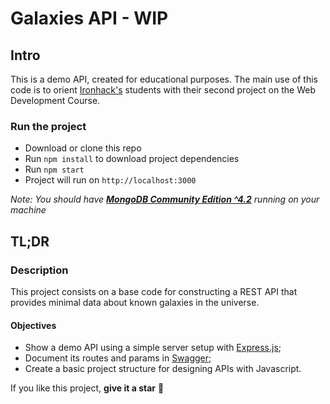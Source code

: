 # Galaxies API - WIP

## Intro

This is a demo API, created for educational purposes. The main use of this code is to orient [Ironhack's](https://www.ironhack.com/br?utm_source=mateus_felix_github&utm_medium=github_readme&utm_campaign=ironhack_alumni_projects) students with their second project on the Web Development Course.

### **Run the project**

- Download or clone this repo
- Run `npm install` to download project dependencies
- Run `npm start`
- Project will run on `http://localhost:3000`

_Note: You should have **[MongoDB Community Edition ^4.2](https://docs.mongodb.com/manual/installation/#mongodb-community-edition-installation-tutorials)** running on your machine_

## **TL;DR**

### Description

This project consists on a base code for constructing a REST API that provides minimal data about known galaxies in the universe.

#### Objectives

- Show a demo API using a simple server setup with [Express.js](https://expressjs.com/);
- Document its routes and params in [Swagger](https://swagger.io/);
- Create a basic project structure for designing APIs with Javascript.

If you like this project, **give it a star** :star2:
